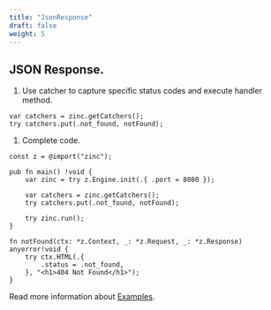 ```yaml
---
title: "JsonResponse"
draft: false
weight: 5
---
```


## JSON Response.

1. Use catcher to capture specific status codes and execute handler method.
```
var catchers = zinc.getCatchers();
try catchers.put(.not_found, notFound);
```

1. Complete code.
```zig
const z = @import("zinc");

pub fn main() !void {
    var zinc = try z.Engine.init(.{ .port = 8080 });

    var catchers = zinc.getCatchers();
    try catchers.put(.not_found, notFound);

    try zinc.run();
}

fn notFound(ctx: *z.Context, _: *z.Request, _: *z.Response) anyerror!void {
    try ctx.HTML(.{
        .status = .not_found,
    }, "<h1>404 Not Found</h1>");
}

```

Read more information about [Examples](https://github.com/zon-dev/zinc-examples).

